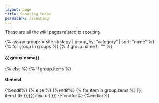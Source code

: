 ```yaml
---
layout: page
title: Scouting Index
permalink: /scouting
---
```


These are all the wiki pages related to scouting

{% assign groups = site.strategy | group_by: "category" | sort: "name" %}
{% for group in groups %}
{% if group.name != "" %}
#### {{ group.name}}
{% else %}
{% if group.items %}
#### General
{%endif%}
{% else %}
{%endif%}
{% for item in group.items %}
[{{ item.title }}]({{ item.url }})
{%endfor%}
{%endfor%}
